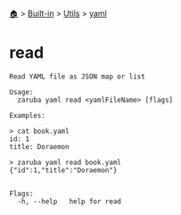 <!--startTocHeader-->
[🏠](../../../README.md) > [Built-in](../../README.md) > [Utils](../README.md) > [yaml](README.md)
# read
<!--endTocHeader-->

```
Read YAML file as JSON map or list

Usage:
  zaruba yaml read <yamlFileName> [flags]

Examples:

> cat book.yaml
id: 1
title: Doraemon

> zaruba yaml read book.yaml
{"id":1,"title":"Doraemon"}


Flags:
  -h, --help   help for read

```

<!--startTocSubtopic-->

<!--endTocSubtopic-->